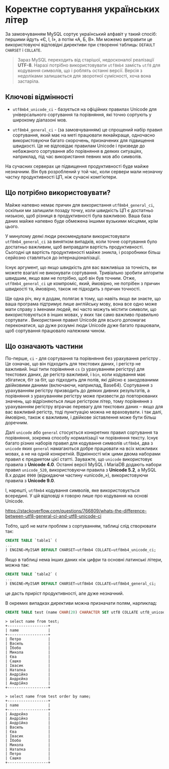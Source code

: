 # Коректне сортування українських літер

За замовчуванням MySQL сортує український алфавіт у такий спосіб: першими йдуть «Є, І, Ї», а потім «А, Б, В». Ми можемо виправити це використовуючі відповідні директиви при створенні таблиць: `DEFAULT CHARSET` і `COLLATE`.

> Зараз MySQL переходить від старішої, недосконалої реалізації **UTF-8**. Наразі потрібно використовувати `utf8mb4` замість `utf8` для кодування символів, що і роблять останні версії. Версія з недоліками залишається для зворотної сумісності, хоча вона застаріла.

## Ключові відмінності

- `utf8mb4_unicode_ci` - базується на офіційних правилах Unicode для універсального сортування та порівняння, які точно сортують у широкому діапазоні мов.

- `utf8mb4_general_ci` - (за замовчуванням) це спрощений набір правил сортування, який має на меті працювати якнайкраще, одночасно використовуючи багато скорочень, призначених для підвищення швидкості. Це не відповідає правилам Unicode і призведе до небажаного сортування або порівняння в деяких ситуаціях, наприклад, під час використання певних мов або символів.

На сучасних серверах це підвищення продуктивності буде майже незначним. Він був розроблений у той час, коли сервери мали незначну частку продуктивності ЦП, ніж сучасні комп’ютери.

## Що потрібно використовувати?

Майже напевно немає причин для використання `utf8mb4_general_ci`, оскільки ми залишили позаду точку, коли швидкість ЦП є достатньо низькою, щоб різниця в продуктивності була важливою. Ваша база даних майже напевно буде обмежена іншими вузькими місцями, крім цього.

У минулому деякі люди рекомендували використовувати `utf8mb4_general_ci` за винятком випадків, коли точне сортування було достатньо важливим, щоб виправдати вартість продуктивності. Сьогодні ця вартість продуктивності майже зникла, і розробники більш серйозно ставляться до інтернаціоналізації.

Існує аргумент, що якщо швидкість для вас важливіша за точність, ви можете взагалі не виконувати сортування. Тривіально зробити алгоритм швидшим, якщо вам не потрібно, щоб він був точним. Отже, `utf8mb4_general_ci` це компроміс, який, ймовірно, не потрібен з причин швидкості та, ймовірно, також не підходить з причин точності.

Ще одна річ, яку я додам, полягає в тому, що навіть якщо ви знаєте, що ваша програма підтримує лише англійську мову, вона все одно може мати справу з іменами людей, які часто можуть містити символи, що використовуються в інших мовах, у яких так само важливо правильно сортувати . Використання правил Unicode для всього допомагає переконатися, що дуже розумні люди Unicode дуже багато працювали, щоб сортування працювало належним чином.


## Що означають частини

По-перше, `ci` - для сортування та порівняння без урахування регістру . Це означає, що він підходить для текстових даних, і регістр не важливий. Інші типи порівняння `cs` (з урахуванням регістру) для текстових даних, де регістр важливий, і `bin`, коли кодування має збігатися, біт за біт, що підходить для полів, які дійсно є закодованими двійковими даними (включаючи, наприклад, Base64). Сортування з урахуванням регістру призводить до деяких дивних результатів, а порівняння з урахуванням регістру може призвести до повторюваних значень, що відрізняються лише регістром літер, тому порівняння з урахуванням регістру втрачає перевагу для текстових даних – якщо для вас важливий регістр, тоді пунктуацію можна не враховувати. і так далі, ймовірно, також є важливим, і двійкове зіставлення може бути більш доречним.

Далі `unicode` або `general` стосується конкретних правил сортування та порівняння, зокрема способу нормалізації чи порівняння тексту. Існує багато різних наборів правил для кодування символів `utf8mb4`, два з `unicode` яких `general` намагаються добре працювати на всіх можливих мовах, а не на одній конкретній. Відмінності між цими двома наборами правил є предметом цієї статті. Зауважте, що `unicode` використовує правила з **Unicode 4.0**. Останні версії MySQL і MariaDB додають набори правил `unicode_520`, використовуючи правила з **Unicode 5.2**, а MySQL 8.x додає `0900` (відкидаючи частину «unicode_»), використовуючи правила з **Unicode 9.0**.

І, нарешті, `utf8mb4` кодування символів, яке використовується всередині. У цій відповіді я говорю лише про кодування на основі Unicode.

<https://stackoverflow.com/questions/766809/whats-the-difference-between-utf8-general-ci-and-utf8-unicode-ci>

Тобто, щоб не мати проблем з сортуванням, таблиці слід створювати так:

```sql
CREATE TABLE `table1` (
...
) ENGINE=MyISAM DEFAULT CHARSET=utf8mb4 COLLATE=utf8mb4_unicode_ci;
```

Якщо в таблиці нема інших даних ніж цифри та основні латинські літери, можна так:

```sql
CREATE TABLE `table2` (
...
) ENGINE=MyISAM DEFAULT CHARSET=utf8mb4 COLLATE=utf8mb4_general_ci;
```

це дасть приріст продуктивності, але дуже незначний.

В окремих випадках директиви можна призначати полям, нарпиклад:

```sql
CREATE TABLE test (name CHAR(20) CHARACTER SET utf8 COLLATE utf8_unicode_ci);
```
```
> select name from test;
+------------------+
| name             |
+------------------+
| Петро            |
| Василь           |
| Їбобо            |
| Микола           |
| Єва              |
| Сашко            |
| Івасик           |
| Наталка          |
| Андрійко         |
| Андрєйко         |
| Андрїйко         |
+------------------+

> select name from test order by name;
+------------------+
| name             |
+------------------+
| Андрєйко         |
| Андрійко         |
| Андрїйко         |
| Василь           |
| Єва              |
| Івасик           |
| Їбобо            |
| Микола           |
| Наталка          |
| Петро            |
| Сашко            |
+------------------+

```
